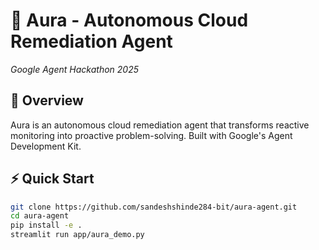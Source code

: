 # 🤖 Aura - Autonomous Cloud Remediation Agent

*Google Agent Hackathon 2025*

## 🎯 Overview
Aura is an autonomous cloud remediation agent that transforms reactive monitoring into proactive problem-solving. Built with Google's Agent Development Kit.

## ⚡ Quick Start
```bash
git clone https://github.com/sandeshshinde284-bit/aura-agent.git
cd aura-agent
pip install -e .
streamlit run app/aura_demo.py